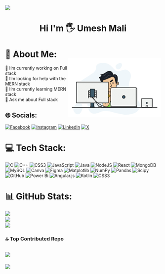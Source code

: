 <img src="https://quotes-github-readme.vercel.app/api?type=horizontal&theme=radical" style="display: flex; justify-content: center;">

<h1 align="center">Hi I'm 🖐️ Umesh Mali</h1>

<img align=right src="Anime.gif" style="padding-top:50px;width:300px"/>

# 💫 About Me:
🔭 I’m currently working on Full stack<br>
🤝 I’m looking for help with the MERN stack<br>
🌱 I’m currently learning MERN stack<br>
💬 Ask me about Full stack


## 🌐 Socials:
[![Facebook](https://img.shields.io/badge/Facebook-%231877F2.svg?logo=Facebook&logoColor=white)](https://www.facebook.com/umesh.mali.3990418) [![Instagram](https://img.shields.io/badge/Instagram-%23E4405F.svg?logo=Instagram&logoColor=white)](https://instagram.com/umeshhhmali09) [![LinkedIn](https://img.shields.io/badge/LinkedIn-%230077B5.svg?logo=linkedin&logoColor=white)](https://linkedin.com/in/umesh-mali-08461427a) [![X](https://img.shields.io/badge/X-black.svg?logo=X&logoColor=white)](https://x.com/Umeshmali412882) 

# 💻 Tech Stack:
![C](https://img.shields.io/badge/c-%2300599C.svg?style=for-the-badge&logo=c&logoColor=white) ![C++](https://img.shields.io/badge/c++-%2300599C.svg?style=for-the-badge&logo=c%2B%2B&logoColor=white) ![CSS3](https://img.shields.io/badge/css3-%231572B6.svg?style=for-the-badge&logo=css3&logoColor=white) ![JavaScript](https://img.shields.io/badge/javascript-%23323330.svg?style=for-the-badge&logo=javascript&logoColor=%23F7DF1E) ![Java](https://img.shields.io/badge/java-%23ED8B00.svg?style=for-the-badge&logo=openjdk&logoColor=white) ![NodeJS](https://img.shields.io/badge/node.js-6DA55F?style=for-the-badge&logo=node.js&logoColor=white) ![React](https://img.shields.io/badge/react-%2320232a.svg?style=for-the-badge&logo=react&logoColor=%2361DAFB) ![MongoDB](https://img.shields.io/badge/MongoDB-%234ea94b.svg?style=for-the-badge&logo=mongodb&logoColor=white) ![MySQL](https://img.shields.io/badge/mysql-4479A1.svg?style=for-the-badge&logo=mysql&logoColor=white) ![Canva](https://img.shields.io/badge/Canva-%2300C4CC.svg?style=for-the-badge&logo=Canva&logoColor=white) ![Figma](https://img.shields.io/badge/figma-%23F24E1E.svg?style=for-the-badge&logo=figma&logoColor=white) ![Matplotlib](https://img.shields.io/badge/Matplotlib-%23ffffff.svg?style=for-the-badge&logo=Matplotlib&logoColor=black) ![NumPy](https://img.shields.io/badge/numpy-%23013243.svg?style=for-the-badge&logo=numpy&logoColor=white) ![Pandas](https://img.shields.io/badge/pandas-%23150458.svg?style=for-the-badge&logo=pandas&logoColor=white) ![Scipy](https://img.shields.io/badge/SciPy-%230C55A5.svg?style=for-the-badge&logo=scipy&logoColor=%white) ![GitHub](https://img.shields.io/badge/github-%23121011.svg?style=for-the-badge&logo=github&logoColor=white) ![Power Bi](https://img.shields.io/badge/power_bi-F2C811?style=for-the-badge&logo=powerbi&logoColor=black) ![Angular.js](https://img.shields.io/badge/angular.js-%23E23237.svg?style=for-the-badge&logo=angularjs&logoColor=white) ![Kotlin](https://img.shields.io/badge/kotlin-%237F52FF.svg?style=for-the-badge&logo=kotlin&logoColor=white) ![CSS3](https://img.shields.io/badge/css3-%231572B6.svg?style=for-the-badge&logo=css3&logoColor=white) 

# 📊 GitHub Stats:
![](https://github-readme-stats.vercel.app/api?username=Umeshhhmali&theme=dark&hide_border=false&include_all_commits=false&count_private=false)<br/>
![](https://github-readme-streak-stats.herokuapp.com/?user=Umeshhhmali&theme=dark&hide_border=false)<br/>
![](https://github-readme-stats.vercel.app/api/top-langs/?username=Umeshhhmali&theme=dark&hide_border=false&include_all_commits=false&count_private=false&layout=compact)

### 🔝 Top Contributed Repo
![](https://github-contributor-stats.vercel.app/api?username=Umeshhhmali&limit=5&theme=dark&combine_all_yearly_contributions=true)
---
[![](https://visitcount.itsvg.in/api?id=Umeshhhmali&icon=0&color=0)](https://visitcount.itsvg.in)
